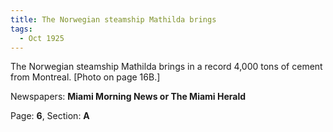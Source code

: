 ```yaml
---  
title: The Norwegian steamship Mathilda brings  
tags:  
  - Oct 1925  
---  
```

  
The Norwegian steamship Mathilda brings in a record 4,000 tons of cement from Montreal. [Photo on page 16B.]  
  
Newspapers: **Miami Morning News or The Miami Herald**  
  
Page: **6**, Section: **A** 
